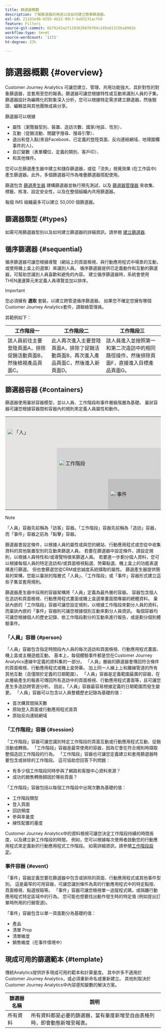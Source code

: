 ```yaml
---
title: 篩選器概觀
description: 了解篩選器的用途以及如何建立簡單篩選器。
exl-id: 21183e98-6593-4b22-99c7-4a03231acfe9
feature: Filters
source-git-commit: 6b79243a2f12936208f6f04c249a81315ba8901b
workflow-type: tm+mt
source-wordcount: '1171'
ht-degree: 23%

---
```



# 篩選器概觀 {#overview}

Customer Journey Analytics 可讓您建立、管理、共用功能強大、具針對性的對象篩選器，並套用至您的報表。篩選器可讓您根據特性或互動來識別人員的子集。 篩選器設計為編碼化的對象深入分析，您可以根據特定需求建立篩選器，然後驗證、編輯並與其他團隊成員分享。

篩選器可以根據

- 屬性（瀏覽器型別、裝置、造訪次數、國家/地區、性別）、
- 互動（促銷活動、關鍵字搜尋、搜尋引擎）、
- 退出和登入點(來自Facebook、已定義的登陸頁面、反向連結網域、地理圍欄事件的人)，
- 自訂變數（表單欄位、定義的類別、客戶ID）、
- 和其他條件。

您可以在篩選產生器中建立和儲存篩選器，或從「流失」視覺效果 (在工作區中) 產生篩選器。此外，多個篩選器可作為堆疊篩選器搭配使用。

篩選包含 [篩選產生器](/help/components/filters/filter-builder.md) 建構篩選器並執行預先測試，以及 [篩選器管理器](/help/components/filters/manage-filters.md) 來收集、標籤、核准、設定安全性，以及在整個組織內共用篩選器。

每個 IMS 組織最多可以建立 50,000 個篩選器。

## 篩選器類型 {#types}

如需可用篩選器型別以及如何建立篩選器的詳細資訊，請參閱 [建立篩選器](/help/components/filters/create-filters.md).

## 循序篩選器 {#sequential}

循序篩選器可讓您根據導覽（網站上的頁面檢視、與行動應用程式中場景的互動，或使用機上盒上的選單）來識別人員。 循序篩選器提供已定義動作和互動的篩選器，可幫助您識別人員喜歡和避免的內容。 建立循序篩選器時，系統會使用THEN運運算元來定義人員導覽並加以排序。

>[!IMPORTANT]
>
>您必須擁有 **選取** 套裝，以建立跨管道循序篩選器。 如果您不確定您擁有哪個Customer Journey Analytics套件，請聯絡管理員。

其範例如下：

| 工作階段一 | 工作階段二 | 工作階段三 |
| --- | --- | --- |
| 該人員前往主要登陸頁面A，排除促銷活動頁面B，然後檢視產品頁面C。 | 此人再次進入主要登陸頁面A，排除了促銷活動頁面B，再次進入產品頁面C，然後進入新頁面D。 | 該人員進入並按照第一和第二次造訪中的相同路徑操作，然後排除頁面F，直接進入目標產品頁面G。 |

## 篩選器容器 {#containers}

篩選器使用巢狀容器模型，並以人員、工作階段和事件層級階層為基礎。 巢狀容器可讓您根據容器間和容器內的規則來定義人員屬性和動作。


<table style="table-layout: fixed; border: none;">

<tr>
<td style="background-color: #E5E4E2;" colspan="3" width="200" height="100"><img src="https://spectrum.adobe.com/static/icons/workflow_18/Smock_User_18_N.svg"/> 「人」</td>
</tr>

<tr>
<td style="background-color: #E5E4E2;" width="200"></td>
<td style="background-color: #D3D3D3;" colspan="2" width="200" height="100"><img src="https://spectrum.adobe.com/static/icons/workflow_18/Smock_Visit_18_N.svg"/> 工作階段</td>
</tr>

<tr>
<td style="background-color: #E5E4E2;" width="200" height="100"></td>
<td style="background-color: #D3D3D3;" width="200" height="100"></td>
<td style="background-color: #C0C0C0;" width="200" height="100" colspan="1"><img src="https://spectrum.adobe.com/static/icons/workflow_18/Smock_Events_18_N.svg"/> 事件</td>
</tr>
</table>

>[!NOTE]
>「人員」容器先前稱為「訪客」容器。「工作階段」容器先前稱為「造訪」容器，而「事件」容器之前為「點擊」容器。

篩選器會設定條件，以根據人員的屬性或與您的網站、行動應用程式或您從中收集資料的其他裝置型別的互動來篩選人員。 若要在篩選器中設定條件，請設定規則，以根據人員特性和/或導覽特徵來篩選人員。 若要進一步劃分個人資料，您可以根據每個人員的特定造訪和/或頁面檢視點選、熒幕點選、機上盒上的功能表選擇進行篩選。 但也會篩選您從CRM或忠誠度系統擷取的屬性。 篩選產生器提供簡易的架構，您能以巢狀的階層式「人員」、「工作階段」或「事件」容器形式建立這些子集並套用規則。

篩選器產生器中採用的容器架構將「人員」定義為最外層的容器。 容器包含個人在造訪和頁面檢視、行動應用程式畫面或機上盒選單畫面間專屬的總體資料。 巢狀內嵌的「工作階段」容器可讓您設定規則，以根據工作階段來劃分人員的資料，而巢狀內嵌的「事件」容器則可讓您根據個別互動來劃分人員資訊。 每個容器均可讓您根據個人的歷史記錄、依工作階段劃分的互動來進行報告，或是劃分個別體驗事件。

### 「人員」容器 {#person}

「人員」容器包含指定時間段內人員的每次造訪和頁面檢視、行動應用程式畫面、機上盒或主機遊戲互動。 基本上，每個體驗事件都是您在Customer Journey Analytics連線中定義的資料集的一部分。 「人員」層級的篩選器會傳回符合條件的頁面檢視、行動應用程式或機上盒熒幕。 加上同一人線上上和離線管道的所有其他互動（且僅限於定義的日期範圍）。 「人員」容器是定義範圍最廣的容器，在此層級產生的報表可傳回所有造訪中的頁面檢視、行動應用程式畫面等，且可讓您產生多造訪跨管道分析。 因此，「人員」容器最容易根據定義的日期範圍而發生變更。
「人員」容器可以包含以人員整體歷史記錄為基礎的值：

- 首次購買間隔天數
- 原始登入頁面或行動應用程式首頁
- 原始反向連結網域

### 「工作階段」容器 {#session}

「工作階段」容器可讓您識別特定工作階段的頁面互動或行動應用程式互動、促銷活動或轉換。 「工作階段」容器是最常使用的容器，因為它會在符合規則時擷取整個造訪工作階段的行為。 「工作階段」容器也可讓您定義建立和套用篩選器時要包含或排除的工作階段。 這可協助您回答下列問題：

- 有多少個工作階段同時參與了網路和客服中心資料來源？
- 成功的銷售轉換歸因於哪些頁面？

「工作階段」容器包括以每個工作階段中出現次數為基礎的值：

- 工作階段類型
- 登入頁面
- 回訪頻度
- 參與率量度
- 線性配置的量度

Customer Journey Analytics中的資料檢視可讓您決定工作階段持續的時間長度，以及建立新工作階段的時間。 例如，您可以根據每次使用者啟動您的行動應用程式來定義新的行動應用程式工作階段。 如需詳細資訊，請參閱[工作階段設定](/help/data-views/session-settings.md)。

### 事件容器 {#event}

「事件」容器定義您要在篩選器中包含或排除的頁面、行動應用程式或其他事件型別。 這是最窄的可用容器，可讓您識別條件為真的行動應用程式中的特定點按、頁面檢視、點選按鈕等。 「事件」容器可讓您檢視單一追蹤程式碼，或隔離行動應用程式特定區域中的行為。 您可能也想要找出動作發生時的特定值 (例如提出訂單時所用的行銷管道)。

「事件」容器包含以單一頁面劃分為基礎的值：

- 產品
- 清單 Prop
- 清單維度
- 銷售維度（在事件情境中）

## 現成可用的篩選範本 {#template}

傳統Analytics提供許多現成可用的範本和計算量度。 其中許多不適用於Customer Journey Analytics，或必須重新命名或重新建立。 其他則取決於Customer Journey Analytics中內容感知變數的解決方案。

| 篩選器名稱 | 說明 |
| --- | --- |
| 所有資料 | 所有資料都是必要的篩選器，當有量度新增至自由表格列時，即會動態新增至報表。 |
